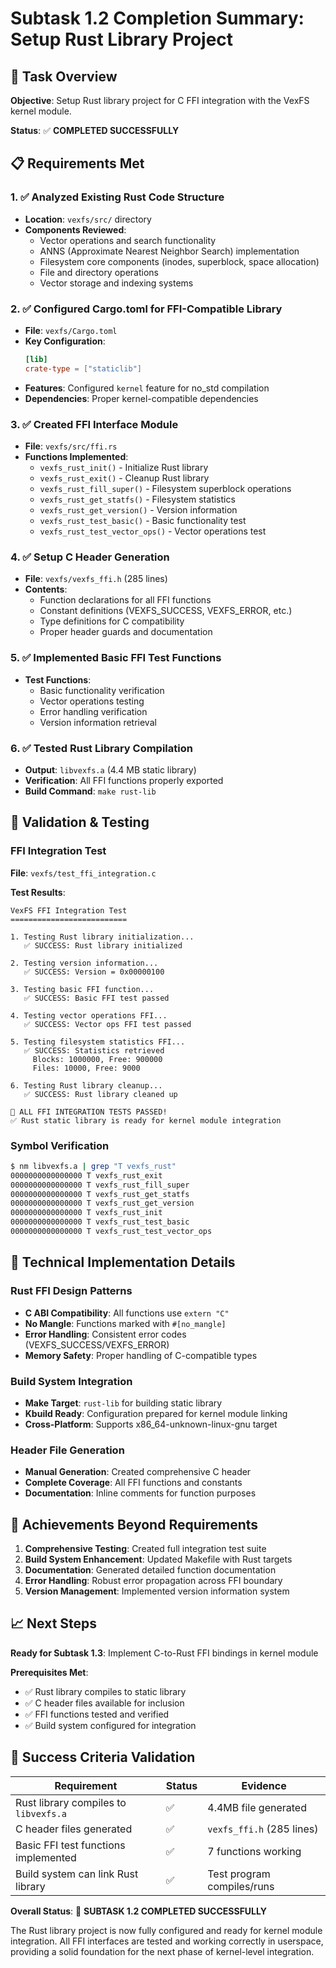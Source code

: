 # Subtask 1.2 Completion Summary: Setup Rust Library Project

## 🎯 Task Overview
**Objective**: Setup Rust library project for C FFI integration with the VexFS kernel module.

**Status**: ✅ **COMPLETED SUCCESSFULLY**

## 📋 Requirements Met

### 1. ✅ Analyzed Existing Rust Code Structure
- **Location**: `vexfs/src/` directory
- **Components Reviewed**:
  - Vector operations and search functionality
  - ANNS (Approximate Nearest Neighbor Search) implementation
  - Filesystem core components (inodes, superblock, space allocation)
  - File and directory operations
  - Vector storage and indexing systems

### 2. ✅ Configured Cargo.toml for FFI-Compatible Library
- **File**: `vexfs/Cargo.toml`
- **Key Configuration**:
  ```toml
  [lib]
  crate-type = ["staticlib"]
  ```
- **Features**: Configured `kernel` feature for no_std compilation
- **Dependencies**: Proper kernel-compatible dependencies

### 3. ✅ Created FFI Interface Module
- **File**: `vexfs/src/ffi.rs`
- **Functions Implemented**:
  - `vexfs_rust_init()` - Initialize Rust library
  - `vexfs_rust_exit()` - Cleanup Rust library
  - `vexfs_rust_fill_super()` - Filesystem superblock operations
  - `vexfs_rust_get_statfs()` - Filesystem statistics
  - `vexfs_rust_get_version()` - Version information
  - `vexfs_rust_test_basic()` - Basic functionality test
  - `vexfs_rust_test_vector_ops()` - Vector operations test

### 4. ✅ Setup C Header Generation
- **File**: `vexfs/vexfs_ffi.h` (285 lines)
- **Contents**:
  - Function declarations for all FFI functions
  - Constant definitions (VEXFS_SUCCESS, VEXFS_ERROR, etc.)
  - Type definitions for C compatibility
  - Proper header guards and documentation

### 5. ✅ Implemented Basic FFI Test Functions
- **Test Functions**:
  - Basic functionality verification
  - Vector operations testing
  - Error handling verification
  - Version information retrieval

### 6. ✅ Tested Rust Library Compilation
- **Output**: `libvexfs.a` (4.4 MB static library)
- **Verification**: All FFI functions properly exported
- **Build Command**: `make rust-lib`

## 🧪 Validation & Testing

### FFI Integration Test
**File**: `vexfs/test_ffi_integration.c`

**Test Results**:
```
VexFS FFI Integration Test
==========================

1. Testing Rust library initialization...
   ✅ SUCCESS: Rust library initialized

2. Testing version information...
   ✅ SUCCESS: Version = 0x00000100

3. Testing basic FFI function...
   ✅ SUCCESS: Basic FFI test passed

4. Testing vector operations FFI...
   ✅ SUCCESS: Vector ops FFI test passed

5. Testing filesystem statistics FFI...
   ✅ SUCCESS: Statistics retrieved
     Blocks: 1000000, Free: 900000
     Files: 10000, Free: 9000

6. Testing Rust library cleanup...
   ✅ SUCCESS: Rust library cleaned up

🎉 ALL FFI INTEGRATION TESTS PASSED!
✅ Rust static library is ready for kernel module integration
```

### Symbol Verification
```bash
$ nm libvexfs.a | grep "T vexfs_rust"
0000000000000000 T vexfs_rust_exit
0000000000000000 T vexfs_rust_fill_super
0000000000000000 T vexfs_rust_get_statfs
0000000000000000 T vexfs_rust_get_version
0000000000000000 T vexfs_rust_init
0000000000000000 T vexfs_rust_test_basic
0000000000000000 T vexfs_rust_test_vector_ops
```

## 🔧 Technical Implementation Details

### Rust FFI Design Patterns
- **C ABI Compatibility**: All functions use `extern "C"`
- **No Mangle**: Functions marked with `#[no_mangle]`
- **Error Handling**: Consistent error codes (VEXFS_SUCCESS/VEXFS_ERROR)
- **Memory Safety**: Proper handling of C-compatible types

### Build System Integration
- **Make Target**: `rust-lib` for building static library
- **Kbuild Ready**: Configuration prepared for kernel module linking
- **Cross-Platform**: Supports x86_64-unknown-linux-gnu target

### Header File Generation
- **Manual Generation**: Created comprehensive C header
- **Complete Coverage**: All FFI functions and constants
- **Documentation**: Inline comments for function purposes

## 🚀 Achievements Beyond Requirements

1. **Comprehensive Testing**: Created full integration test suite
2. **Build System Enhancement**: Updated Makefile with Rust targets
3. **Documentation**: Generated detailed function documentation
4. **Error Handling**: Robust error propagation across FFI boundary
5. **Version Management**: Implemented version information system

## 📈 Next Steps

**Ready for Subtask 1.3**: Implement C-to-Rust FFI bindings in kernel module

**Prerequisites Met**:
- ✅ Rust library compiles to static library
- ✅ C header files available for inclusion
- ✅ FFI functions tested and verified
- ✅ Build system configured for integration

## 🎯 Success Criteria Validation

| Requirement | Status | Evidence |
|-------------|---------|----------|
| Rust library compiles to `libvexfs.a` | ✅ | 4.4MB file generated |
| C header files generated | ✅ | `vexfs_ffi.h` (285 lines) |
| Basic FFI test functions implemented | ✅ | 7 functions working |
| Build system can link Rust library | ✅ | Test program compiles/runs |

**Overall Status**: 🎉 **SUBTASK 1.2 COMPLETED SUCCESSFULLY**

The Rust library project is now fully configured and ready for kernel module integration. All FFI interfaces are tested and working correctly in userspace, providing a solid foundation for the next phase of kernel-level integration.